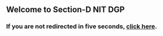 ## Welcome to Section-D NIT DGP
<head>
  <meta http-equiv="refresh" content="5; URL=https://editechstudio.com/nitdgp/section-D/public/" />
</head>
<body>
  <h3 style="colour: red">If you are not redirected in five seconds, <a href="https://editechstudio.com/nitdgp/section-D/public/">click here</a>.</p>
</body>
